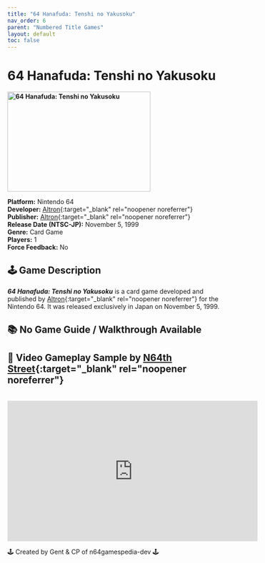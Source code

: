 ```yaml
---
title: "64 Hanafuda: Tenshi no Yakusoku"
nav_order: 6
parent: "Numbered Title Games"
layout: default
toc: false
---
```


# 64 Hanafuda: Tenshi no Yakusoku
<b>
<img src="https://raw.githubusercontent.com/TheGent/n64gamespedia/main/media/jp/64-hanafuda.png" alt="64 Hanafuda: Tenshi no Yakusoku" width="320" height="224" />
</b>

**Platform:** Nintendo 64  
**Developer:** [Altron](https://it.wikipedia.org/wiki/Altron){:target="_blank" rel="noopener noreferrer"}  
**Publisher:** [Altron](https://it.wikipedia.org/wiki/Altron){:target="_blank" rel="noopener noreferrer"}  
**Release Date (NTSC-JP):** November 5, 1999  
**Genre:** Card Game  
**Players:** 1  
**Force Feedback:** No

## 🕹️ Game Description  
<em><strong>64 Hanafuda: Tenshi no Yakusoku</strong></em> is a card game developed and published by [Altron](https://gamicus.gamepedia.com/Altron){:target="_blank" rel="noopener noreferrer"} for the Nintendo 64. It was released exclusively in Japan on November 5, 1999.

## 📚 **No Game Guide / Walkthrough Available**  

## 🎥 Video Gameplay Sample by [N64th Street](https://www.youtube.com/channel/UCiNQhAHcX6KiD0OvJtJ3kRQ){:target="_blank" rel="noopener noreferrer"}

<br />

<iframe width="560" height="315" src="https://www.youtube.com/embed/FpS3_D5adn0" title="64 Hanafuda: Tenshi no Yakusoku – Gameplay Sample" frameborder="0" allowfullscreen></iframe>

🕹️ Created by Gent & CP of n64gamespedia-dev 🕹️

<!-- Vault Format: n64gamespedia-dev -->
<!-- Protocol Source: _vault-specs/format-protocol.md -->

